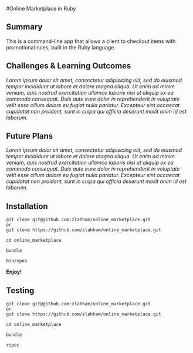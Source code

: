 #Online Marketplace in Ruby

Summary
-------
This is a command-line app that allows a client to checkout items with promotional rules, built in the Ruby language.




Challenges & Learning Outcomes
------------------------------
*Lorem ipsum dolor sit amet, consectetur adipisicing elit, sed do eiusmod tempor incididunt ut labore et dolore magna aliqua. Ut enim ad minim veniam, quis nostrud exercitation ullamco laboris nisi ut aliquip ex ea commodo consequat. Duis aute irure dolor in reprehenderit in voluptate velit esse cillum dolore eu fugiat nulla pariatur. Excepteur sint occaecat cupidatat non proident, sunt in culpa qui officia deserunt mollit anim id est laborum.*

Future Plans
------------
*Lorem ipsum dolor sit amet, consectetur adipisicing elit, sed do eiusmod tempor incididunt ut labore et dolore magna aliqua. Ut enim ad minim veniam, quis nostrud exercitation ullamco laboris nisi ut aliquip ex ea commodo consequat. Duis aute irure dolor in reprehenderit in voluptate velit esse cillum dolore eu fugiat nulla pariatur. Excepteur sint occaecat cupidatat non proident, sunt in culpa qui officia deserunt mollit anim id est laborum.*


Installation
------------
```
git clone git@github.com:zlahham/online_marketplace.git
or
git clone https://github.com/zlahham/online_marketplace.git

cd online_marketplace

bundle

bin/epos
```
**Enjoy!**



Testing
-------
```
git clone git@github.com:zlahham/online_marketplace.git
or
git clone https://github.com/zlahham/online_marketplace.git

cd online_marketplace

bundle

rspec
```
